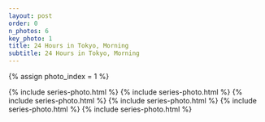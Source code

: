 ```yaml
---
layout: post
order: 0
n_photos: 6
key_photo: 1
title: 24 Hours in Tokyo, Morning
subtitle: 24 Hours in Tokyo, Morning
---
```


{% assign photo_index = 1 %}

{% include series-photo.html %}
{% include series-photo.html %}
{% include series-photo.html %}
{% include series-photo.html %}
{% include series-photo.html %}
{% include series-photo.html %}
